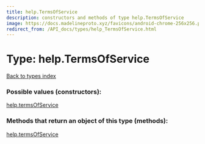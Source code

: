 ```yaml
---
title: help.TermsOfService
description: constructors and methods of type help.TermsOfService
image: https://docs.madelineproto.xyz/favicons/android-chrome-256x256.png
redirect_from: /API_docs/types/help_TermsOfService.html
---
```

# Type: help.TermsOfService
[Back to types index](index.md)



### Possible values (constructors):

[help.termsOfService](../constructors/help.termsOfService.md)  



### Methods that return an object of this type (methods):



[help.termsOfService](../constructors/help.termsOfService.md)  

